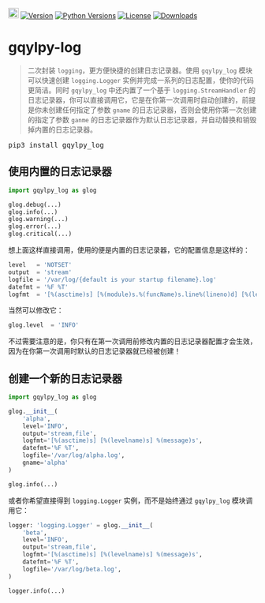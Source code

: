 [<img alt="LOGO" src="http://www.gqylpy.com/static/img/favicon.ico" height="21" width="21"/>](http://www.gqylpy.com)
[![Version](https://img.shields.io/pypi/v/gqylpy_log)](https://pypi.org/project/gqylpy_log/)
[![Python Versions](https://img.shields.io/pypi/pyversions/gqylpy_log)](https://pypi.org/project/gqylpy_log)
[![License](https://img.shields.io/pypi/l/gqylpy_log)](https://github.com/gqylpy/gqylpy-log/blob/master/LICENSE)
[![Downloads](https://pepy.tech/badge/gqylpy_log/month)](https://pepy.tech/project/gqylpy_log)

# gqylpy-log

> 二次封装 `logging`，更方便快捷的创建日志记录器。使用 `gqylpy_log` 模块可以快速创建 `logging.Logger` 实例并完成一系列的日志配置，使你的代码更简洁。同时 `gqylpy_log` 中还内置了一个基于 `logging.StreamHandler` 的日志记录器，你可以直接调用它，它是在你第一次调用时自动创建的，前提是你未创建任何指定了参数 `gname` 的日志记录器，否则会使用你第一次创建的指定了参数 `ganme` 的日志记录器作为默认日志记录器，并自动替换和销毁掉内置的日志记录器。

<kbd>pip3 install gqylpy_log</kbd>

## 使用内置的日志记录器
```python
import gqylpy_log as glog

glog.debug(...)
glog.info(...)
glog.warning(...)
glog.error(...)
glog.critical(...)
```
想上面这样直接调用，使用的便是内置的日志记录器，它的配置信息是这样的：
```python
level   = 'NOTSET'
output  = 'stream'
logfile = '/var/log/{default is your startup filename}.log'
datefmt = '%F %T'
logfmt  = '[%(asctime)s] [%(module)s.%(funcName)s.line%(lineno)d] [%(levelname)s] %(message)s'
```
当然可以修改它：
```python
glog.level  = 'INFO'
```
不过需要注意的是，你只有在第一次调用前修改内置的日志记录器配置才会生效，因为在你第一次调用时默认的日志记录器就已经被创建！

## 创建一个新的日志记录器
```python
import gqylpy_log as glog

glog.__init__(
    'alpha',
    level='INFO',
    output='stream,file',
    logfmt='[%(asctime)s] [%(levelname)s] %(message)s',
    datefmt='%F %T',
    logfile='/var/log/alpha.log',
    gname='alpha'
)

glog.info(...)
```
或者你希望直接得到 `logging.Logger` 实例，而不是始终通过 `gqylpy_log` 模块调用它：
```python
logger: 'logging.Logger' = glog.__init__(
    'beta',
    level='INFO',
    output='stream,file',
    logfmt='[%(asctime)s] [%(levelname)s] %(message)s',
    datefmt='%F %T',
    logfile='/var/log/beta.log',
)

logger.info(...)
```
